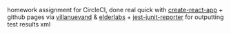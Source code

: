 homework assignment for CircleCI, done real quick with [create-react-app](https://github.com/facebookincubator/create-react-app) + github pages via [villanuevand](https://github.com/Villanuevand/deployment-circleci-gh-pages) & [elderlabs](https://github.com/eldarlabs/ghpages-deploy-script) + [jest-junit-reporter](https://github.com/michaelleeallen/jest-junit-reporter) for outputting test results xml